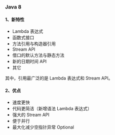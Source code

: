 ### Java 8

#### 1、新特性

- Lambda 表达式
- 函数式接口
- 方法引用与构造器引用
- Stream API
- 借口的默认方法与静态方法
- 新的日期时间 API
- 其它

其中，引用最广泛的是 Lambda 表达式和 Stream API。

#### 2、优点

- 速度更快
- 代码更简洁（新增语法 Lambda 表达式）
- 强大的 Stream API
- 便于并行
- 最大化减少空指针异常 Optional